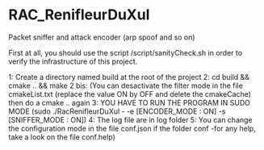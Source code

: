 # RAC_RenifleurDuXul

Packet sniffer and attack encoder (arp spoof and so on)

First at all, you should use the script /script/sanityCheck.sh in order to verify the infrastructure of this project.

1: Create a directory named build at the root of the project
2: cd build && cmake .. && make
2 bis: (You can desactivate the filter mode in the file cmakeList.txt (replace the value ON by OFF and delete the cmakeCache) then do a cmake .. again
3: YOU HAVE TO RUN THE PROGRAM IN SUDO MODE (sudo ./RacRenifleurDuXul - -e [ENCODER_MODE : ON] -s [SNIFFER_MODE : ON])
4: The log file are in log folder
5: You can change the configuration mode in the file conf.json if the folder conf -for any help, take a look on the file conf.help)

